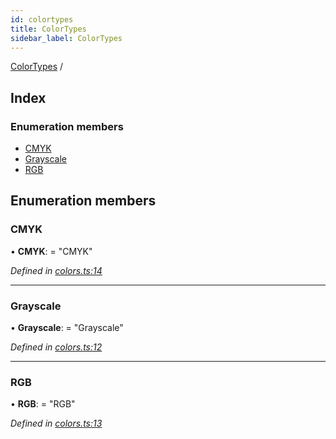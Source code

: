 ```yaml
---
id: colortypes
title: ColorTypes
sidebar_label: ColorTypes
---
```


[ColorTypes](colortypes.md) /

## Index

### Enumeration members

* [CMYK](colortypes.md#cmyk)
* [Grayscale](colortypes.md#grayscale)
* [RGB](colortypes.md#rgb)

## Enumeration members

###  CMYK

• **CMYK**: = "CMYK"

*Defined in [colors.ts:14](https://github.com/Hopding/pdf-lib/blob/f17521b/src/api/colors.ts#L14)*

___

###  Grayscale

• **Grayscale**: = "Grayscale"

*Defined in [colors.ts:12](https://github.com/Hopding/pdf-lib/blob/f17521b/src/api/colors.ts#L12)*

___

###  RGB

• **RGB**: = "RGB"

*Defined in [colors.ts:13](https://github.com/Hopding/pdf-lib/blob/f17521b/src/api/colors.ts#L13)*